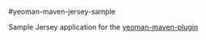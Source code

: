 #yeoman-maven-jersey-sample

Sample Jersey application for the [yeoman-maven-plugin](https://github.com/trecloux/yeoman-maven-plugin)
